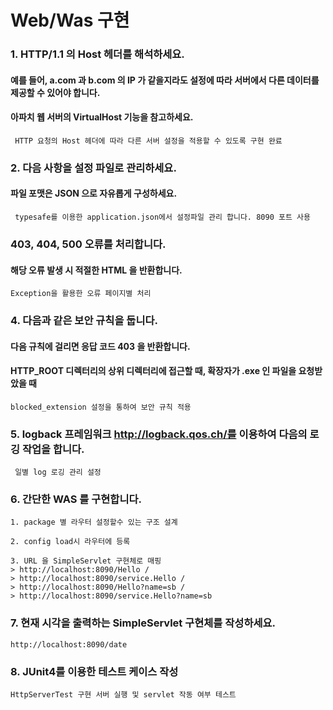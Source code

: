 # Web/Was 구현

### 1. HTTP/1.1 의 Host 헤더를 해석하세요.
#### 예를 들어, a.com 과 b.com 의 IP 가 같을지라도 설정에 따라 서버에서 다른 데이터를 제공할 수 있어야 합니다.
#### 아파치 웹 서버의 VirtualHost 기능을 참고하세요.

` HTTP 요청의 Host 헤더에 따라 다른 서버 설정을 적용할 수 있도록 구현 완료`

### 2. 다음 사항을 설정 파일로 관리하세요.
#### 파일 포맷은 JSON 으로 자유롭게 구성하세요.
` typesafe를 이용한 application.json에서 설정파일 관리 합니다. 8090 포트 사용`

### 403, 404, 500 오류를 처리합니다.
#### 해당 오류 발생 시 적절한 HTML 을 반환합니다.
` Exception을 활용한 오류 페이지별 처리 `

### 4. 다음과 같은 보안 규칙을 둡니다.
#### 다음 규칙에 걸리면 응답 코드 403 을 반환합니다.
#### HTTP_ROOT 디렉터리의 상위 디렉터리에 접근할 때, 확장자가 .exe 인 파일을 요청받았을 때
` blocked_extension 설정을 통하여 보안 규칙 적용 `

### 5. logback 프레임워크 http://logback.qos.ch/를 이용하여 다음의 로깅 작업을 합니다.
` 일별 log 로깅 관리 설정`

### 6. 간단한 WAS 를 구현합니다.
``` 
1. package 별 라우터 설정할수 있는 구조 설계

2. config load시 라우터에 등록

3. URL 을 SimpleServlet 구현체로 매핑
> http://localhost:8090/Hello /
> http://localhost:8090/service.Hello /
> http://localhost:8090/Hello?name=sb /
> http://localhost:8090/service.Hello?name=sb
```

### 7. 현재 시각을 출력하는 SimpleServlet 구현체를 작성하세요.
` http://localhost:8090/date `

### 8. JUnit4를 이용한 테스트 케이스 작성
` HttpServerTest 구현 서버 실행 및 servlet 작동 여부 테스트 `








